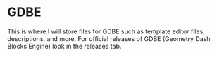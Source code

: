 # GDBE
This is where I will store files for GDBE such as template editor files, descriptions, and more. For official releases of GDBE (Geometry Dash Blocks Engine) look in the releases tab.
